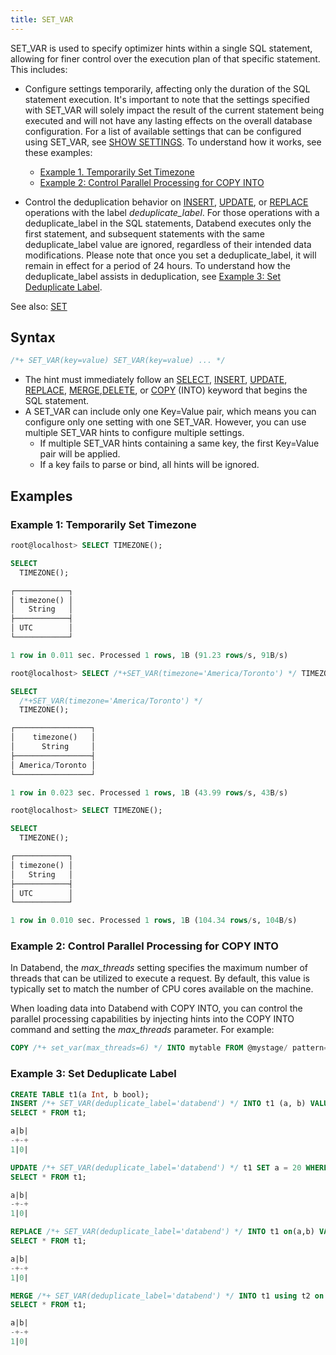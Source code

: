 ```yaml
---
title: SET_VAR
---
```


SET_VAR is used to specify optimizer hints within a single SQL statement, allowing for finer control over the execution plan of that specific statement. This includes:

- Configure settings temporarily, affecting only the duration of the SQL statement execution. It's important to note that the settings specified with SET_VAR will solely impact the result of the current statement being executed and will not have any lasting effects on the overall database configuration. For a list of available settings that can be configured using SET_VAR, see [SHOW SETTINGS](show-settings.md). To understand how it works, see these examples:

    - [Example 1. Temporarily Set Timezone](#example-1-temporarily-set-timezone)
    - [Example 2: Control Parallel Processing for COPY INTO](#example-2-control-parallel-processing-for-copy-into)

- Control the deduplication behavior on [INSERT](../10-dml/dml-insert.md), [UPDATE](../10-dml/dml-update.md), or [REPLACE](../10-dml/dml-replace.md) operations with the label *deduplicate_label*. For those operations with a deduplicate_label in the SQL statements, Databend executes only the first statement, and subsequent statements with the same deduplicate_label value are ignored, regardless of their intended data modifications. Please note that once you set a deduplicate_label, it will remain in effect for a period of 24 hours. To understand how the deduplicate_label assists in deduplication, see [Example 3: Set Deduplicate Label](#example-3-set-deduplicate-label).

See also: [SET](set-global.md)

## Syntax

```sql
/*+ SET_VAR(key=value) SET_VAR(key=value) ... */
```

- The hint must immediately follow an [SELECT](../20-query-syntax/01-query-select.md), [INSERT](../10-dml/dml-insert.md), [UPDATE](../10-dml/dml-update.md), [REPLACE](../10-dml/dml-replace.md), [MERGE](../10-dml/dml-merge.md),[DELETE](../10-dml/dml-delete-from.md), or [COPY](../10-dml/dml-copy-into-table.md) (INTO) keyword that begins the SQL statement.
- A SET_VAR can include only one Key=Value pair, which means you can configure only one setting with one SET_VAR. However, you can use multiple SET_VAR hints to configure multiple settings.
    - If multiple SET_VAR hints containing a same key, the first Key=Value pair will be applied.
    - If a key fails to parse or bind, all hints will be ignored.

## Examples

### Example 1: Temporarily Set Timezone

```sql
root@localhost> SELECT TIMEZONE();

SELECT
  TIMEZONE();

┌────────────┐
│ timezone() │
│   String   │
├────────────┤
│ UTC        │
└────────────┘

1 row in 0.011 sec. Processed 1 rows, 1B (91.23 rows/s, 91B/s)

root@localhost> SELECT /*+SET_VAR(timezone='America/Toronto') */ TIMEZONE();

SELECT
  /*+SET_VAR(timezone='America/Toronto') */
  TIMEZONE();

┌─────────────────┐
│    timezone()   │
│      String     │
├─────────────────┤
│ America/Toronto │
└─────────────────┘

1 row in 0.023 sec. Processed 1 rows, 1B (43.99 rows/s, 43B/s)

root@localhost> SELECT TIMEZONE();

SELECT
  TIMEZONE();

┌────────────┐
│ timezone() │
│   String   │
├────────────┤
│ UTC        │
└────────────┘

1 row in 0.010 sec. Processed 1 rows, 1B (104.34 rows/s, 104B/s)
```
### Example 2: Control Parallel Processing for COPY INTO

In Databend, the *max_threads* setting specifies the maximum number of threads that can be utilized to execute a request. By default, this value is typically set to match the number of CPU cores available on the machine.

When loading data into Databend with COPY INTO, you can control the parallel processing capabilities by injecting hints into the COPY INTO command and setting the *max_threads* parameter. For example:

```sql
COPY /*+ set_var(max_threads=6) */ INTO mytable FROM @mystage/ pattern='.*[.]parq' FILE_FORMAT=(TYPE=parquet);
```

### Example 3: Set Deduplicate Label

```sql
CREATE TABLE t1(a Int, b bool);
INSERT /*+ SET_VAR(deduplicate_label='databend') */ INTO t1 (a, b) VALUES(1, false);
SELECT * FROM t1;

a|b|
-+-+
1|0|

UPDATE /*+ SET_VAR(deduplicate_label='databend') */ t1 SET a = 20 WHERE b = false;
SELECT * FROM t1;

a|b|
-+-+
1|0|

REPLACE /*+ SET_VAR(deduplicate_label='databend') */ INTO t1 on(a,b) VALUES(40, false);
SELECT * FROM t1;

a|b|
-+-+
1|0|

MERGE /*+ SET_VAR(deduplicate_label='databend') */ INTO t1 using t2 on t1.a = t2.a when matched then update *;
SELECT * FROM t1;

a|b|
-+-+
1|0|
```